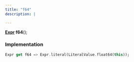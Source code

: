 ```yaml
---
title: "f64"
description: |

---
```

<span class="dart-code"><strong>[Expr] f64</strong>();</span>


### Implementation
```dart
Expr get f64 => Expr.literal(LiteralValue.float64(this));
```

[Expr]: /reference/classes/expr/
